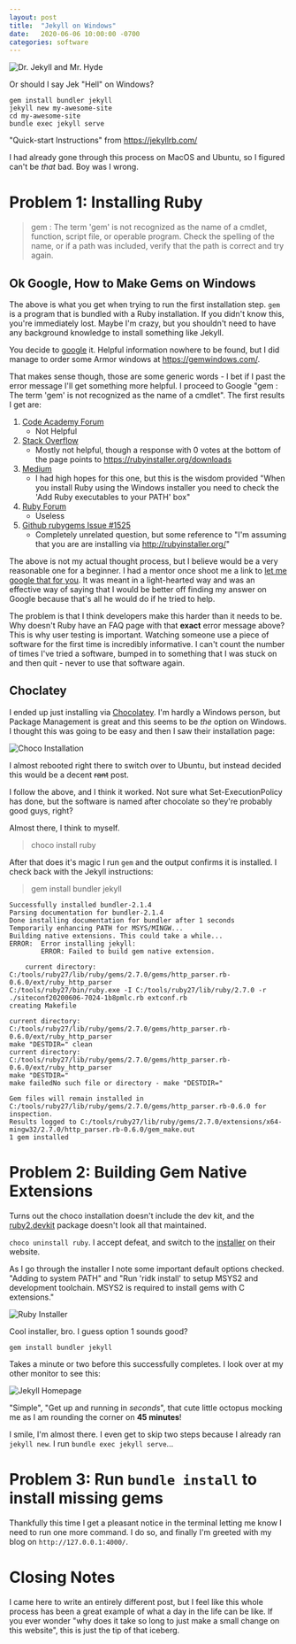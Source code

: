 ```yaml
---
layout: post
title:  "Jekyll on Windows"
date:   2020-06-06 10:00:00 -0700
categories: software
---
```


![Dr. Jekyll and Mr. Hyde](/assets/images/jekyll-hyde.jpg)

Or should I say Jek "Hell" on Windows?
    
    gem install bundler jekyll
    jekyll new my-awesome-site
    cd my-awesome-site
    bundle exec jekyll serve

"Quick-start Instructions" from https://jekyllrb.com/

I had already gone through this process on MacOS and Ubuntu, so I figured can't be _that_ bad.  Boy was I wrong.

# Problem 1: Installing Ruby

> gem : The term 'gem' is not recognized as the name of a cmdlet, function, script file, or operable program. Check the spelling of the name, or if a path was included, verify that the path is correct and try again.

## Ok Google, How to Make Gems on Windows

The above is what you get when trying to run the first installation step. `gem` is a program that is bundled with a Ruby installation.  If you didn't know this, you're immediately lost. Maybe I'm crazy, but you shouldn't need to have any background knowledge to install something like Jekyll.

You decide to [google](https://www.google.com/search?q=gem+windows) it.  Helpful information nowhere to be found, but I did manage to order some Armor windows at https://gemwindows.com/.

That makes sense though, those are some generic words - I bet if I past the error message I'll get something more helpful.  I proceed to Google "gem : The term 'gem' is not recognized as the name of a cmdlet".  The first results I get are:

1. [Code Academy Forum](https://discuss.codecademy.com/t/command-line-says-gem-is-not-recognized-as-an-internal-or-external-command/41618)
    - Not Helpful
2. [Stack Overflow](https://stackoverflow.com/questions/27239491/cannot-install-gem-make-is-not-recognized-as-an-internal-or-external-command-o)
    - Mostly not helpful, though a response with 0 votes at the bottom of the page points to https://rubyinstaller.org/downloads
3. [Medium](https://medium.com/@andreahanna/i-got-a-gem-is-not-recognized-error-when-i-ran-the-command-in-cmd-a4d9d1bcf0c2)
    - I had high hopes for this one, but this is the wisdom provided "When you install Ruby using the Windows installer you need to check the 'Add Ruby executables to your PATH' box"
4. [Ruby Forum](https://www.ruby-forum.com/t/gem-is-not-recongnized/111891)
    - Useless
5. [Github rubygems Issue #1525](https://github.com/rubygems/rubygems/issues/1525)
    - Completely unrelated question, but some reference to "I'm assuming that you are are installing via http://rubyinstaller.org/"

The above is not my actual thought process, but I believe would be a very reasonable one for a beginner. I had a mentor once shoot me a link to [let me google that for you](https://lmgtfy.com/?q=how+to+use+google).  It was meant in a light-hearted way and was an effective way of saying that I would be better off finding my answer on Google because that's all he would do if he tried to help.  

The problem is that I think developers make this harder than it needs to be.  Why doesn't Ruby have an FAQ page with that **exact** error message above?  This is why user testing is important.  Watching someone use a piece of software for the first time is incredibly informative.  I can't count the number of times I've tried a software, bumped in to something that I was stuck on and then quit - never to use that software again.

## Choclatey

I ended up just installing via [Chocolatey](https://chocolatey.org/).  I'm hardly a Windows person, but Package Management is great and this seems to be _the_ option on Windows.  I thought this was going to be easy and then I saw their installation page:

![Choco Installation](/assets/images/choco-installation.png)

I almost rebooted right there to switch over to Ubuntu, but instead decided this would be a decent ~~rant~~ post.

I follow the above, and I think it worked.  Not sure what Set-ExecutionPolicy has done, but the software is named after chocolate so they're probably good guys, right?

Almost there, I think to myself.

> choco install ruby

After that does it's magic I run `gem` and the output confirms it is installed. I check back with the Jekyll instructions:

> gem install bundler jekyll

    Successfully installed bundler-2.1.4
    Parsing documentation for bundler-2.1.4
    Done installing documentation for bundler after 1 seconds
    Temporarily enhancing PATH for MSYS/MINGW...
    Building native extensions. This could take a while...
    ERROR:  Error installing jekyll:
            ERROR: Failed to build gem native extension.

        current directory: C:/tools/ruby27/lib/ruby/gems/2.7.0/gems/http_parser.rb-0.6.0/ext/ruby_http_parser
    C:/tools/ruby27/bin/ruby.exe -I C:/tools/ruby27/lib/ruby/2.7.0 -r ./siteconf20200606-7024-1b8pmlc.rb extconf.rb
    creating Makefile

    current directory: C:/tools/ruby27/lib/ruby/gems/2.7.0/gems/http_parser.rb-0.6.0/ext/ruby_http_parser
    make "DESTDIR=" clean
    current directory: C:/tools/ruby27/lib/ruby/gems/2.7.0/gems/http_parser.rb-0.6.0/ext/ruby_http_parser
    make "DESTDIR="
    make failedNo such file or directory - make "DESTDIR="

    Gem files will remain installed in C:/tools/ruby27/lib/ruby/gems/2.7.0/gems/http_parser.rb-0.6.0 for inspection.
    Results logged to C:/tools/ruby27/lib/ruby/gems/2.7.0/extensions/x64-mingw32/2.7.0/http_parser.rb-0.6.0/gem_make.out
    1 gem installed

# Problem 2: Building Gem Native Extensions

Turns out the choco installation doesn't include the dev kit, and the [ruby2.devkit](https://chocolatey.org/packages/ruby2.devkit) package doesn't look all that maintained.

`choco uninstall ruby`.  I accept defeat, and switch to the [installer](https://rubyinstaller.org/downloads/) on their website.

As I go through the installer I note some important default options checked.  "Adding to system PATH" and "Run 'ridk install' to setup MSYS2 and development toolchain. MSYS2 is required to install gems with C extensions."  

![Ruby Installer](/assets/images/ruby-installer.png)

Cool installer, bro. I guess option 1 sounds good?

    gem install bundler jekyll

Takes a minute or two before this successfully completes.  I look over at my other monitor to see this:

![Jekyll Homepage](/assets/images/jekyll-home.png)

"Simple", "Get up and running in _seconds_", that cute little octopus mocking me as I am rounding the corner on **45 minutes**!

I smile, I'm almost there.  I even get to skip two steps because I already ran `jekyll new`.  I run `bundle exec jekyll serve`...

# Problem 3: Run `bundle install` to install missing gems

Thankfully this time I get a pleasant notice in the terminal letting me know I need to run one more command.  I do so, and finally I'm greeted with my blog on `http://127.0.0.1:4000/`.

# Closing Notes

I came here to write an entirely different post, but I feel like this whole process has been a great example of what a day in the life can be like.  If you ever wonder "why does it take so long to just make a small change on this website", this is just the tip of that iceberg.